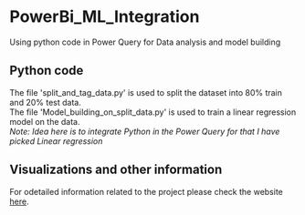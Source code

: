 # PowerBi_ML_Integration
Using python code in Power Query for Data analysis and model building

## Python code

The file 'split_and_tag_data.py' is used to split the dataset into 80% train and 20% test data. <br>
The file 'Model_building_on_split_data.py' is used to train a linear regression model on the data. <br>
<i>Note: Idea here is to integrate Python in the Power Query for that I have picked Linear regression</i>

## Visualizations and other information
For odetailed information related to the project please check the website [here](http://<yet_to_be_added>.com/).
